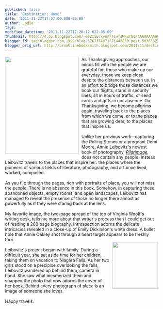 ```yaml
---
published: false
title: 'Destination: Home'
date: '2011-11-22T17:07:00.008-05:00'
author: Jodie
tags: 
modified_datetime: '2011-11-22T17:28:12.022-05:00'
thumbnail: http://4.bp.blogspot.com/-esZIi6cxvsA/TswfsWKwTbI/AAAAAAAAALM/crmmg6kmXh4/s72-c/leibovitz_pilgrimage.jpg
blogger_id: tag:blogger.com,1999:blog-5767374071871443859.post-5836562259316885921
blogger_orig_url: http://brooklinebooksmith.blogspot.com/2011/11/destination-home.html
---
```


<div><img style="MARGIN: 0px 10px 10px 0px; WIDTH: 242px; FLOAT: left; HEIGHT: 320px; CURSOR: hand" id="BLOGGER_PHOTO_ID_5677948076932746674" border="0" alt="" src="http://4.bp.blogspot.com/-esZIi6cxvsA/TswfsWKwTbI/AAAAAAAAALM/crmmg6kmXh4/s320/leibovitz_pilgrimage.jpg" />As Thanksgiving approaches, our minds fill with the people we are grateful for, those who make up our everyday, those we keep close despite the distances between us. In an effort to bridge those distances we book our flights, stand in security lines, sit in hours of traffic, or send cards and gifts in our absence. On Thanksgiving, we become pilgrims again, traveling back to the places from which we come, or to the places that are growing dear, to the places that inspire us.<br /><br />Unlike her previous work--capturing the Rolling Stones or a pregnant Demi Moore, Annie Leibovitz's newest book of photography, <em><a href="http://www.brooklinebooksmith-shop.com/book/9780375505089">Pilgrimage</a></em>, does not contain any people. Instead Leibovitz travels to the places that inspire her: the places where the pioneers of various fields of literature, photography, and art once lived, worked, composed.<br /><br />As you flip through the pages, rich with portraits of place, you will not miss the people. There is no absence in this book. Somehow, in capturing these abandoned objects, empty rooms, and open landscapes, Leibovitz has managed to reveal the presence of those no longer there almost as powerfully as if they were staring back at the lens.<br /><br />My favorite image, the two-page spread of the top of Virginia Woolf's writing desk, tells me more about that writer's process than I could get out of reading a 200 page biography. Introspection adorns the delicate intricacies revealed in a close-up of Emily Dickinson's white dress. A bullet hole that Annie Oakley shot through a heart target appears to be freshly torn.<br /><a href="http://1.bp.blogspot.com/-O_UROM51Xf8/TswgDDSiqOI/AAAAAAAAALY/aFkKTxozBZU/s1600/pilgrims.gif"><img style="MARGIN: 0px 0px 10px 10px; WIDTH: 150px; FLOAT: right; HEIGHT: 154px; CURSOR: hand" id="BLOGGER_PHOTO_ID_5677948467002124514" border="0" alt="" src="http://1.bp.blogspot.com/-O_UROM51Xf8/TswgDDSiqOI/AAAAAAAAALY/aFkKTxozBZU/s320/pilgrims.gif" /></a><br />Leibovitz's project began with family. During a difficult year, she set aside time for her children, taking them on vacation to Niagara Falls. As her two girls stood on a precipice overlooking the falls, Leibovitz wandered up behind them, camera in hand. She saw what mesmerized them and snapped the photo that now adorns the cover of her book. Behind every photograph of place is an image of someone she loves.<br /><br />Happy travels.</div>